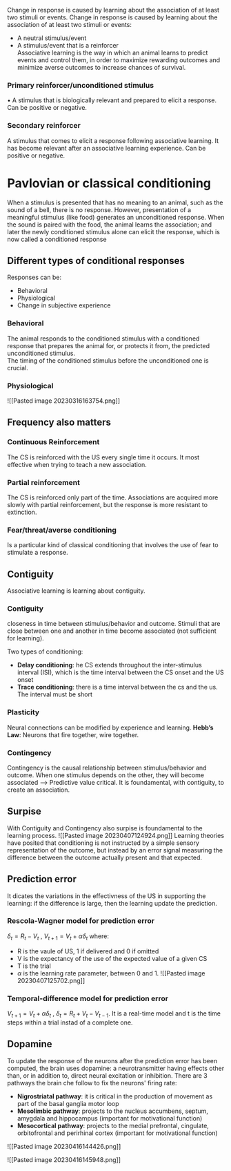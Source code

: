 Change in response is caused by learning about the association of at least two stimuli or events. Change in response is caused by learning about the association of at least two stimuli or events:  
- A neutral stimulus/event  
- A stimulus/event that is a reinforcer  
Associative learning is the way in which an animal learns to predict events and control them, in order to maximize rewarding outcomes and minimize averse outcomes to increase chances of survival.

### Primary reinforcer/unconditioned stimulus  
• A stimulus that is biologically relevant and prepared to elicit a response. Can be positive or negative.  

### Secondary reinforcer  
A stimulus that comes to elicit a response following associative learning. It has become relevant after an associative learning experience. Can be positive or negative.

# Pavlovian or classical conditioning

When a stimulus is presented that has no meaning to an animal, such as the sound of a bell, there is no response. However, presentation of a meaningful stimulus (like food) generates an unconditioned response. When the sound is paired with the food, the animal learns the association; and later the newly conditioned stimulus alone can elicit the response, which is now called a conditioned response

## Different types of conditional responses

Responses can be: 
- Behavioral
- Physiological
- Change in subjective experience

### Behavioral
The animal responds to the conditioned stimulus with a conditioned response that prepares the animal for, or protects it from, the predicted unconditioned stimulus.  
The timing of the conditioned stimulus before the unconditioned one is crucial.

### Physiological
![[Pasted image 20230316163754.png]]


## Frequency also matters

### Continuous Reinforcement  
The CS is reinforced with the US every single time it occurs. It most effective when trying to teach a new association.

### Partial reinforcement  
The CS is reinforced only part of the time. Associations are acquired more slowly with partial reinforcement, but the response is more resistant to extinction.


### Fear/threat/averse conditioning
Is a particular kind of classical conditioning that involves the use of fear to stimulate a response.


## Contiguity

Associative learning is learning about contiguity.

### Contiguity
closeness in time between stimulus/behavior and outcome. Stimuli that are close between one and another in time become associated (not sufficient for learning).

Two types of conditioning:
- __Delay conditioning__: he CS extends throughout the inter-stimulus interval (ISI), which is the time interval between the CS onset and the US onset
- __Trace conditioning__: there is a time interval between the cs and the us. The interval must be short

### Plasticity
Neural connections can be modified by experience and learning.
__Hebb’s Law__: Neurons that fire together, wire together.

### Contingency
Contingency is the causal relationship between stimulus/behavior and outcome. When one stimulus depends on the other, they will become associated --> Predictive value critical.
It is foundamental, with contiguity, to create an association.

## Surpise 

With Contiguity and Contingency also surpise is foundamental to the learning process.
![[Pasted image 20230407124924.png]]
Learning theories have posited that conditioning is not instructed by a simple sensory representation of the outcome, but instead by an error signal measuring the difference between the outcome actually present and that expected.

## Prediction error
It dicates the variations in the effectivness of the US in supporting the learning: if the difference is large, then the learning update the prediction.

### Rescola-Wagner model for prediction error
$\delta_t = R_t - V_t$ , $V_{t + 1} = V_t + \alpha \delta_t$ where:
- R is the vaule of US, 1 if delivered and 0 if omitted
- V is the expectancy of the use of the expected value of a given CS
- T is the trial
- $\alpha$ is the learning rate parameter, between 0 and 1.
![[Pasted image 20230407125702.png]]

### Temporal-difference model for prediction error
$V_{t + 1} = V_t + \alpha \delta_t$ , $\delta_t = R_t + V_t - V_{t - 1}$. It is a real-time model and t is the time steps within a trial instad of a complete one.

## Dopamine 

To update the response of the neurons after the prediction error has been computed, the brain uses dopamine: a neurotransmitter having effects other than, or in addition to, direct neural excitation or inhibition.
There are 3 pathways the brain che follow to fix the neurons' firing rate:
- __Nigrostriatal pathway__: it is critical in the production of movement as part of the basal ganglia motor loop
- __Mesolimbic pathway__: projects to the nucleus accumbens, septum, amygdala and hippocampus (important for motivational function)
- __Mesocortical pathway__: projects to the medial prefrontal, cingulate, orbitofrontal and perirhinal cortex (important for motivational function)

![[Pasted image 20230416144426.png]]

![[Pasted image 20230416145948.png]]